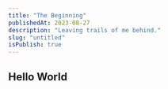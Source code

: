 ```yaml
---
title: "The Beginning"
publishedAt: 2023-08-27
description: "Leaving trails of me behind."
slug: "untitled"
isPublish: true
---
```


## Hello World
